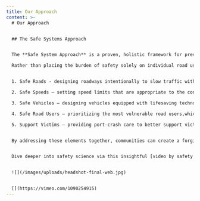 ```yaml
---
title: Our Approach
content: >-
  # Our Approach


  ## The Safe Systems Approach


  The **Safe System Approach** is a proven, holistic framework for preventing traffic deaths and serious injuries. It is built on the principle that human safety should be the highest priority in transportation planning and take precedence over the speed, throughput, and convenience of motor vehicles. This approach recognizes that people make mistakes and focuses on designing transportation networks that anticipate and mitigate those mistakes by creating multiple layers of protection so that when crashes occur, they are far less likely to kill or cause catastrophic harm.

  Rather than placing the burden of safety solely on individual road users, the Safe System Approach emphasizes five key principles that work together to reduce danger and reinforce safety:


  1. Safe Roads - designing roadways intentionally to slow traffic with wider sidewalks, protected bike lanes, safe intersection design and more,

  2. Safe Speeds – setting speed limits that are appropriate to the context and vulnerability of road users, 

  3. Safe Vehicles – designing vehicles equipped with lifesaving technology, 

  4. Safe Road Users – prioritizing the most vulnerable road users,which makes the road safer for all users, 

  5. Support Victims – providing port-crash care to better support victims. 


  By addressing these elements together, communities can create a forgiving road system that protects all road users. 


  Dive deeper into safety science via this insightful [video by safety expert and author of There are No Accidents, Jessie Singer](https://vimeo.com/1090254915)


  ![](/images/uploads/headshot-final-web.jpg)


  [](https://vimeo.com/1090254915)
---
```

